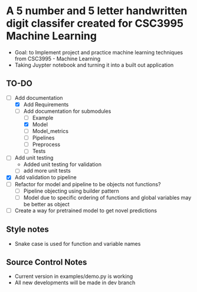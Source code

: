 # A 5 number and 5 letter handwritten digit classifer created for CSC3995 Machine Learning
- Goal: to Implement project and practice machine learning techniques from CSC3995 - Machine Learning
- Taking Juypter notebook and turning it into a built out application

## TO-DO
- [ ] Add documentation
  - [x] Add Requirements
  - [ ] Add documentation for submodules 
    - [ ] Example
    - [x] Model
    - [ ] Model_metrics
    - [ ] Pipelines
    - [ ] Preprocess
    - [ ] Tests
- [ ] Add unit testing
  -  Added unit testing for validation
  - [ ] add more unit tests
- [x] Add validation to pipeline
- [ ] Refactor for model and pipeline to be objects not functions?
  -  [ ] Pipeline objecting using builder pattern
  -  [ ] Model due to specific ordering of functions and global variables may be better as object
- [ ] Create a way for pretrained model to get novel predictions 

## Style notes
- Snake case is used for function and variable names

## Source Control Notes
- Current version in examples/demo.py is working
- All new developments will be made in dev branch